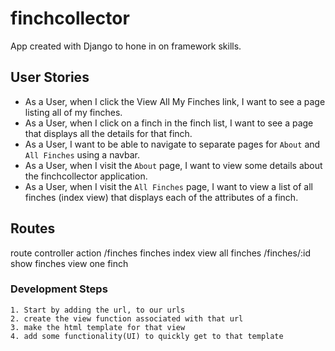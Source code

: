 # finchcollector

App created with Django to hone in on framework skills.


## User Stories
- As a User, when I click the View All My Finches link, I want to see a page listing all of my finches.
- As a User, when I click on a finch in the finch list, I want to see a page that displays all the details for that finch.
- As a User, I want to be able to navigate to separate pages for `About` and `All Finches` using a navbar.
- As a User, when I visit the `About` page, I want to view some details about the finchcollector application.
- As a User, when I visit the `All Finches` page, I want to view a list of all finches (index view) that displays each of the attributes of a finch.



## Routes

route controller action 
/finches  finches index view all finches
/finches/:id show finches view one finch


### Development Steps

    1. Start by adding the url, to our urls
    2. create the view function associated with that url
    3. make the html template for that view
    4. add some functionality(UI) to quickly get to that template

